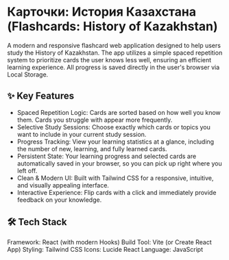 # Карточки: История Казахстана (Flashcards: History of Kazakhstan)

A modern and responsive flashcard web application designed to help users study the History of Kazakhstan. The app utilizes a simple spaced repetition system to prioritize cards the user knows less well, ensuring an efficient learning experience. All progress is saved directly in the user's browser via Local Storage.

## ✨ Key Features

- Spaced Repetition Logic: Cards are sorted based on how well you know them. Cards you struggle with appear more frequently.
- Selective Study Sessions: Choose exactly which cards or topics you want to include in your current study session.
- Progress Tracking: View your learning statistics at a glance, including the number of new, learning, and fully learned cards.
- Persistent State: Your learning progress and selected cards are automatically saved in your browser, so you can pick up right where you left off.
- Clean & Modern UI: Built with Tailwind CSS for a responsive, intuitive, and visually appealing interface.
- Interactive Experience: Flip cards with a click and immediately provide feedback on your knowledge.

## 🛠️ Tech Stack

Framework: React (with modern Hooks)
Build Tool: Vite (or Create React App)
Styling: Tailwind CSS
Icons: Lucide React
Language: JavaScript

